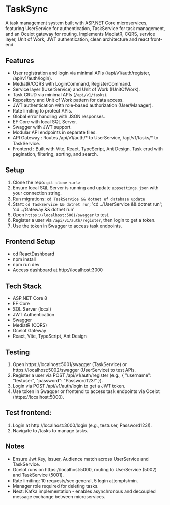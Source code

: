 # TaskSync
A task management system built with ASP.NET Core microservices, featuring UserService for authentication, TaskService for task management, and an Ocelot gateway for routing. Implements MediatR, CQRS, service layer, Unit of Work, JWT authentication, clean architecture and react front-end.

## Features
- User registration and login via minimal APIs (/api/v1/auth/register, /api/v1/auth/login).
- MediatR/CQRS with LoginCommand, RegisterCommand.
- Service layer (IUserService) and Unit of Work (IUnitOfWork).
- Task CRUD via minimal APIs (`/api/v1/tasks`).
- Repository and Unit of Work pattern for data access.
- JWT authentication with role-based authorization (User/Manager).
- Rate limiting to protect APIs.
- Global error handling with JSON responses.
- EF Core with local SQL Server.
- Swagger with JWT support.
- Modular API endpoints in separate files.
- API Gateway : Routes /api/v1/auth/* to UserService, /api/v1/tasks/* to TaskService.
- Frontend : Built with Vite, React, TypeScript, Ant Design. Task crud with pagination, filtering, sorting, and search.

## Setup
1. Clone the repo: `git clone <url>`
2. Ensure local SQL Server is running and update `appsettings.json` with your connection string.
3. Run migrations: `cd TaskService && dotnet ef database update`
4. Start: `cd TaskService && dotnet run`; 'cd ../UserService && dotnet run'; 'cd ../Gateway && dotnet run'
5. Open `https://localhost:5001/swagger` to test.
6. Register a user via `/api/v1/auth/register`, then login to get a token.
7. Use the token in Swagger to access task endpoints.

## Frontend Setup
- cd ReactDashboard
- npm install
- npm run dev
- Access dashboard at http://localhost:3000

## Tech Stack
- ASP.NET Core 8
- EF Core
- SQL Server (local)
- JWT Authentication
- Swagger
- MediatR (CQRS)
- Ocelot Gateway
- React, Vite, TypeScript, Ant Design

## Testing
1. Open https://localhost:5001/swagger (TaskService) or https://localhost:5002/swagger (UserService) to test APIs.
2. Register a user via POST /api/v1/auth/register (e.g., { "username": "testuser", "password": "Password123!" }).
3. Login via POST /api/v1/auth/login to get a JWT token.
4. Use token in Swagger or frontend to access task endpoints via Ocelot (https://localhost:5000).

## Test frontend:
1. Login at http://localhost:3000/login (e.g., testuser, Password123!).
2. Navigate to /tasks to manage tasks.

## Notes
- Ensure Jwt:Key, Issuer, Audience match across UserService and TaskService.
- Ocelot runs on https://localhost:5000, routing to UserService (5002) and TaskService (5001).
- Rate limiting: 10 requests/sec general, 5 login attempts/min.
- Manager role required for deleting tasks.
- Next: Kafka implementation - enables asynchronous and decoupled message exchange between microservices.

